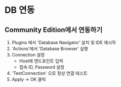 # DB 연동
## Community Edition에서 연동하기
1. Plugins 에서 'Database Navigator' 설치 및 IDE 재시작
2. 'Actions'에서 'Database Browser' 실행
3. Connection 설정
   - Host에 엔드포인트 입력
   - 접속 ID, Password 설정
4. 'TestConnection' 으로 정상 연결 테스트
5. Apply -> OK 클릭

